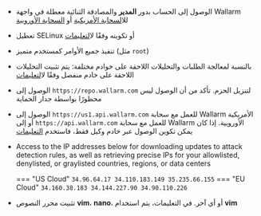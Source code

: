 * الوصول إلى الحساب بدور **المدير** والمصادقة الثنائية معطلة في واجهة Wallarm لل[السحابة الأمريكية](https://us1.my.wallarm.com/) أو [السحابة الأوروبية](https://my.wallarm.com/)
* تعطيل SELinux أو تكوينه وفقًا ل[التعليمات](configure-selinux-instr)
* تنفيذ جميع الأوامر كمستخدم متميز (مثل `root`)
* بالنسبة لمعالجة الطلبات والتحليلات اللاحقة على خوادم مختلفة: يتم تثبيت التحليلات اللاحقة على خادم منفصل وفقًا ل[التعليمات](install-postanalytics-instr)
* الوصول إلى `https://repo.wallarm.com` لتنزيل الحزم. تأكد من أن الوصول ليس محظورًا بواسطة جدار الحماية
* الوصول إلى `https://us1.api.wallarm.com` للعمل مع سحابة Wallarm الأمريكية أو إلى `https://api.wallarm.com` للعمل مع سحابة Wallarm الأوروبية. إذا كان يمكن تكوين الوصول عبر خادم وكيل فقط، فاستخدم [التعليمات](configure-proxy-balancer-instr)
* Access to the IP addresses below for downloading updates to attack detection rules, as well as retrieving precise IPs for your allowlisted, denylisted, or graylisted countries, regions, or data centers

    === "US Cloud"
        ```
        34.96.64.17
        34.110.183.149
        35.235.66.155
        ```
    === "EU Cloud"
        ```
        34.160.38.183
        34.144.227.90
        34.90.110.226
        ```
* تثبيت محرر النصوص **vim**، **nano**، أو أي آخر. في التعليمات، يتم استخدام **vim**